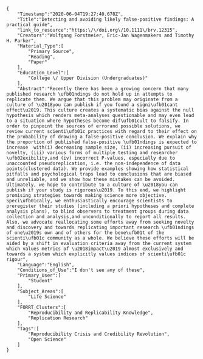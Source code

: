 
    {
        "Timestamp":"2020-06-04T19:27:40.678Z",
        "Title":"Detecting and avoiding likely false-positive findings: A practical guide",
        "link_to_resource":"https:\/\/doi.org\/10.1111\/brv.12315",
        "Creators":"Wolfgang Forstmeier, Eric-Jan Wagenmakers and Timothy H. Parker",
        "Material_Type":[
            "Primary Source",
            "Reading",
            "Paper"
        ],
        "Education_Level":[
            "College \/ Upper Division (Undergraduates)"
        ],
        "Abstract":"Recently there has been a growing concern that many published research \ufb01ndings do not hold up in attempts to replicate them. We argue that this problem may originate from a culture of \u2018you can publish if you found a signi\ufb01cant effect\u2019. This culture creates a systematic bias against the null hypothesis which renders meta-analyses questionable and may even lead to a situation where hypotheses become dif\ufb01cult to falsify. In order to pinpoint the sources of errorand possible solutions, we review current scienti\ufb01c practices with regard to their effect on the probability of drawing a false-positive conclusion. We explain why the proportion of published false-positive \ufb01ndings is expected to increase  with(i) decreasing sample size, (ii) increasing pursuit of novelty, (iii) various forms of multiple testing and researcher \ufb02exibility,and (iv) incorrect P-values, especially due to unaccounted pseudoreplication, i.e. the non-independence of data points(clustered data). We provide examples showing how statistical pitfalls and psychological traps lead to conclusions that are biased and unreliable, and we show how these mistakes can be avoided. Ultimately, we hope to contribute to a culture of \u2018you can publish if your study is rigorous\u2019. To this end, we highlight promising strategies towards making science more objective. Speci\ufb01cally, we enthusiastically encourage scientists to preregister their studies (including a priori hypotheses and complete analysis plans), to blind observers to treatment groups during data collection and analysis,and unconditionally to report all results. Also, we advocate reallocating some efforts away from seeking novelty and discovery and towards replicating important research \ufb01ndings of one\u2019s own and of others for the bene\ufb01t of the scienti\ufb01c community as a whole. We believe these efforts will be aided by a shift in evaluation criteria away from the current system which values metrics of \u2018impact\u2019 almost exclusively and towards a system which explicitly values indices of scienti\ufb01c rigour",
        "Language":"English",
        "Conditions_of_Use":"I don't see any of these",
        "Primary_User":[
            "Student"
        ],
        "Subject_Areas":[
            "Life Science"
        ],
        "FORRT_Clusters":[
            "Reproducibility and Replicability Knowledge",
            "Replication Research"
        ],
        "Tags":[
            "Reproducibility Crisis and Credibility Revolution",
            "Open Science"
        ]
    }
